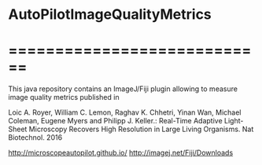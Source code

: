 # AutoPilotImageQualityMetrics
# ============================

This java repository contains an ImageJ/Fiji plugin allowing to measure image quality metrics published in 

Loic A. Royer, William C. Lemon, Raghav K. Chhetri, Yinan Wan, Michael Coleman, Eugene Myers and Philipp J. Keller.: Real-Time Adaptive Light-Sheet Microscopy Recovers High Resolution in Large Living Organisms. Nat Biotechnol. 2016

http://microscopeautopilot.github.io/
http://imagej.net/Fiji/Downloads
